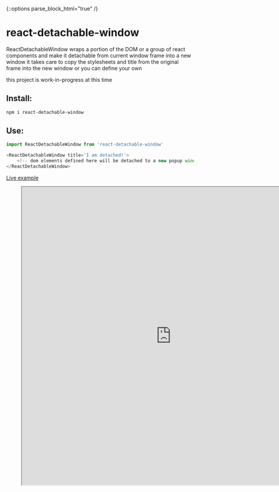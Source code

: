 {::options parse_block_html="true" /}
# react-detachable-window
ReactDetachableWindow wraps a portion of the DOM or a group of react components and make it detachable from current window frame into a new window
it takes care to copy the stylesheets and title from the original frame into the new window or you can define your own

this project is work-in-progress at this time

## Install:

```bash
npm i react-detachable-window
```


## Use:

```javascript
import ReactDetachableWindow from 'react-detachable-window'
```

```javascript
<ReactDetachableWindow title='I am detached!'>
    <!-- dom elements defined here will be detached to a new popup window -->
</ReactDetachableWindow>
```

[Live example](https://eetay.github.io/react-detachable-window)
<figure class="video_container">
<iframe width="800" height="800" src="https://eetay.github.io/react-detachable-window/">
</figure>

## TODO List
* add property to define the buttons for detaching and re-attaching
* copy complete set of attributes from original window into the new popup
* allow property to define a containing DOM for the new popup

